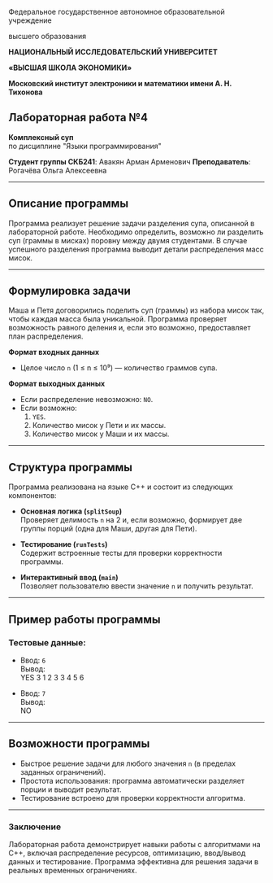 Федеральное государственное автономное образовательной учреждение

высшего образования

**НАЦИОНАЛЬНЫЙ ИССЛЕДОВАТЕЛЬСКИЙ УНИВЕРСИТЕТ**

**«ВЫСШАЯ ШКОЛА ЭКОНОМИКИ»**

**Московский институт электроники и математики имени А. Н. Тихонова**

## Лабораторная работа №4  
**Комплексный суп**  
по дисциплине "Языки программирования"  

**Студент группы СКБ241**: Авакян Арман Арменович
**Преподаватель**: Рогачёва Ольга Алексеевна  

---

## Описание программы

Программа реализует решение задачи разделения супа, описанной в лабораторной работе. Необходимо определить, возможно ли разделить суп (граммы в мисках) поровну между двумя студентами. В случае успешного разделения программа выводит детали распределения масс мисок.

---

## Формулировка задачи

Маша и Петя договорились поделить суп (граммы) из набора мисок так, чтобы каждая масса была уникальной. Программа проверяет возможность равного деления и, если это возможно, предоставляет план распределения.

**Формат входных данных**  
- Целое число `n` (1 ≤ n ≤ 10⁹) — количество граммов супа.  

**Формат выходных данных**  
- Если распределение невозможно: `NO`.  
- Если возможно:  
  1. `YES`.  
  2. Количество мисок у Пети и их массы.  
  3. Количество мисок у Маши и их массы.  

---

## Структура программы

Программа реализована на языке C++ и состоит из следующих компонентов:

- **Основная логика (`splitSoup`)**  
  Проверяет делимость `n` на 2 и, если возможно, формирует две группы порций (одна для Маши, другая для Пети).  

- **Тестирование (`runTests`)**  
  Содержит встроенные тесты для проверки корректности программы.  

- **Интерактивный ввод (`main`)**  
  Позволяет пользователю ввести значение `n` и получить результат.  

---

## Пример работы программы

### Тестовые данные:
- Ввод: `6`  
  Вывод:  
YES 3 1 2 3 3 4 5 6

- Ввод: `7`  
Вывод:  
NO

---

## Возможности программы

- Быстрое решение задачи для любого значения `n` (в пределах заданных ограничений).  
- Простота использования: программа автоматически разделяет порции и выводит результат.  
- Тестирование встроено для проверки корректности алгоритма.

---

### Заключение

Лабораторная работа демонстрирует навыки работы с алгоритмами на C++, включая распределение ресурсов, оптимизацию, ввод/вывод данных и тестирование. Программа эффективна для решения задачи в реальных временных ограничениях. 
